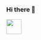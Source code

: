 ### Hi there 👋
<img src="https://cdn.jsdelivr.net/gh/devicons/devicon/icons/javascript/javascript-original.svg"
 width = "40">
